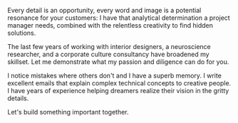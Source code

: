 Every detail is an opportunity, every word and image is a potential resonance for your customers: I have that analytical determination a project manager needs, combined with the relentless creativity to find hidden solutions.

The last few years of working with interior designers, a neuroscience researcher, and a corporate culture consultancy have broadened my skillset. Let me demonstrate what my passion and diligence can do for you.

I notice mistakes where others don't and I have a superb memory. I write excellent emails that explain complex technical concepts to creative people. I have years of experience helping dreamers realize their vision in the gritty details.

Let's build something important together.
